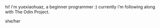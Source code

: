 hi! i'm yuexiaohuaz, a beginner programmer :)
currently i'm following along with The Odin Project.

she/her
